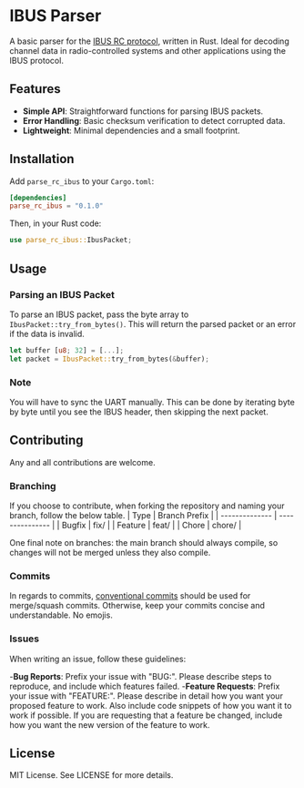 # IBUS Parser

A basic parser for the [IBUS RC protocol](http://blog.dsp.id.au/posts/2017/10/22/flysky-ibus-protocol/), written in Rust.
Ideal for decoding channel data in radio-controlled systems and other applications using the IBUS protocol.

## Features

- **Simple API**: Straightforward functions for parsing IBUS packets.
- **Error Handling**: Basic checksum verification to detect corrupted data.
- **Lightweight**: Minimal dependencies and a small footprint.

## Installation

Add `parse_rc_ibus` to your `Cargo.toml`:

```toml
[dependencies]
parse_rc_ibus = "0.1.0"
```

Then, in your Rust code:

```rust
use parse_rc_ibus::IbusPacket;
```

## Usage

### Parsing an IBUS Packet

To parse an IBUS packet, pass the byte array to `IbusPacket::try_from_bytes()`. This will return the parsed packet or an error if the data is invalid.

```rust
let buffer [u8; 32] = [...];
let packet = IbusPacket::try_from_bytes(&buffer);
```

### Note
You will have to sync the UART manually. This can be done by iterating byte by byte until you see the IBUS header, then skipping the next packet.

## Contributing

Any and all contributions are welcome.

### Branching

If you choose to contribute, when forking the repository and naming your branch, follow the below table.
| Type | Branch Prefix |
| -------------- | --------------- |
| Bugfix | fix/ |
| Feature | feat/ |
| Chore | chore/ |

One final note on branches: the main branch should always compile, so changes will not be merged unless they also compile.

### Commits

In regards to commits, [conventional commits](https://www.conventionalcommits.org/en/v1.0.0/) should be used for merge/squash commits.
Otherwise, keep your commits concise and understandable.
No emojis.

### Issues

When writing an issue, follow these guidelines:

-**Bug Reports**: Prefix your issue with "BUG:". Please describe steps to reproduce, and include which features failed.
-**Feature Requests**: Prefix your issue with "FEATURE:". Please describe in detail how you want your proposed feature to work. Also include code snippets of how you want it to work if possible. If you are requesting that a feature be changed, include how you want the new version of the feature to work.

## License

MIT License. See LICENSE for more details.
